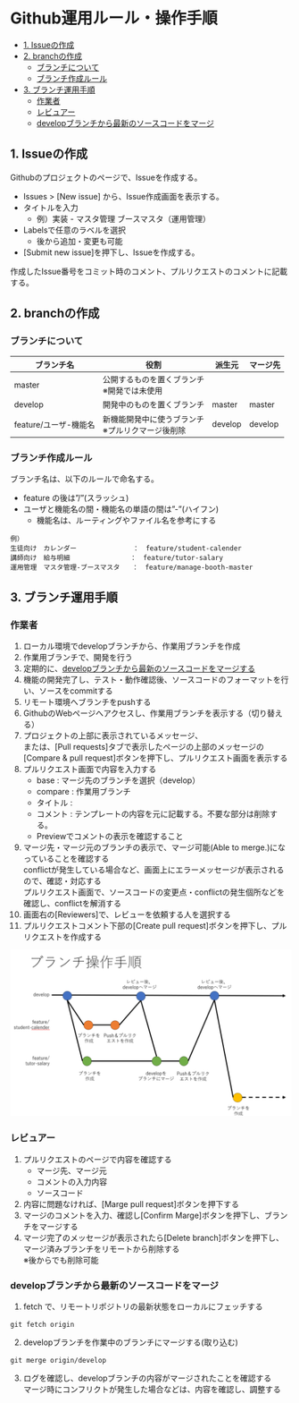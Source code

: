 # Github運用ルール・操作手順

<!-- TOC -->

- [1. Issueの作成](#1-issueの作成)
- [2. branchの作成](#2-branchの作成)
  - [ブランチについて](#ブランチについて)
  - [ブランチ作成ルール](#ブランチ作成ルール)
- [3. ブランチ運用手順](#3-ブランチ運用手順)
  - [作業者](#作業者)
  - [レビュアー](#レビュアー)
  - [developブランチから最新のソースコードをマージ](#developブランチから最新のソースコードをマージ)

<!-- /TOC -->

## 1. Issueの作成

Githubのプロジェクトのページで、Issueを作成する。  
* Issues > [New issue] から、Issue作成画面を表示する。
* タイトルを入力
  * 例）実装 - マスタ管理 ブースマスタ（運用管理）
* Labelsで任意のラベルを選択
  * 後から追加・変更も可能
* [Submit new issue]を押下し、Issueを作成する。

作成したIssue番号をコミット時のコメント、プルリクエストのコメントに記載する。

## 2. branchの作成
### ブランチについて
| ブランチ名 | 役割 | 派生元 | マージ先 |
| ---- | ---- | ---- | ---- |
| master | 公開するものを置くブランチ<br>※開発では未使用 |  |  |
| develop | 開発中のものを置くブランチ | master | master |
| feature/ユーザ-機能名 | 新機能開発中に使うブランチ<br>※プルリクマージ後削除 | develop | develop |

### ブランチ作成ルール
ブランチ名は、以下のルールで命名する。
* feature の後は”/”(スラッシュ)  
* ユーザと機能名の間・機能名の単語の間は”-”(ハイフン)
  * 機能名は、ルーティングやファイル名を参考にする
```
例）
生徒向け　カレンダー				：　feature/student-calender
講師向け　給与明細				：　feature/tutor-salary
運用管理　マスタ管理-ブースマスタ	：　feature/manage-booth-master
```

## 3. ブランチ運用手順
### 作業者
1. ローカル環境でdevelopブランチから、作業用ブランチを作成
2. 作業用ブランチで、開発を行う
3. 定期的に、[developブランチから最新のソースコードをマージする](#developブランチから最新のソースコードをマージ)
4. 機能の開発完了し、テスト・動作確認後、ソースコードのフォーマットを行い、ソースをcommitする
5. リモート環境へブランチをpushする
6. GithubのWebページへアクセスし、作業用ブランチを表示する（切り替える）
7. プロジェクトの上部に表示されているメッセージ、  
または、[Pull requests]タブで表示したページの上部のメッセージの  
[Compare & pull request]ボタンを押下し、プルリクエスト画面を表示する
8. プルリクエスト画面で内容を入力する
    - base : マージ先のブランチを選択（develop）
    - compare : 作業用ブランチ
    - タイトル : 
    - コメント : テンプレートの内容を元に記載する。不要な部分は削除する。  
    - Previewでコメントの表示を確認すること
9. マージ先・マージ元のブランチの表示で、マージ可能(Able to merge.)になっていることを確認する  
  conflictが発生している場合など、画面上にエラーメッセージが表示されるので、確認・対応する  
  プルリクエスト画面で、ソースコードの変更点・conflictの発生個所などを確認し、conflictを解消する
10. 画面右の[Reviewers]で、レビューを依頼する人を選択する
11. プルリクエストコメント下部の[Create pull request]ボタンを押下し、プルリクエストを作成する

![ブランチ操作手順](./img/09_Github運用ルール・操作手順/01.png)

### レビュアー
1. プルリクエストのページで内容を確認する
    - マージ先、マージ元
    - コメントの入力内容
    - ソースコード
2. 内容に問題なければ、[Marge pull request]ボタンを押下する
3. マージのコメントを入力、確認し[Confirm Marge]ボタンを押下し、ブランチをマージする
4. マージ完了のメッセージが表示されたら[Delete branch]ボタンを押下し、マージ済みブランチをリモートから削除する  
  ※後からでも削除可能

### developブランチから最新のソースコードをマージ
1. fetch で、リモートリポジトリの最新状態をローカルにフェッチする
```
git fetch origin
```
2. developブランチを作業中のブランチにマージする(取り込む)

```
git merge origin/develop
```
3. ログを確認し、developブランチの内容がマージされたことを確認する  
   マージ時にコンフリクトが発生した場合などは、内容を確認し、調整する  
